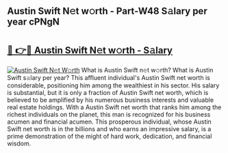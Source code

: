 ## Austin Swift N𝚎t w𝚘rth - Part-W48 S𝚊lary per year cPNgN

# <h2><a href="http://gc0ef2n.nevu.top/?p=Austin+Swift">🔗 👉🔴 Austin Swift N𝚎t w𝚘rth - S𝚊lary</a></h2>

[![Austin Swift N𝚎t W𝚘rth](https://i.imgur.com/Oavwk0R.jpeg)](http://gc0ef2n.nevu.top/?p=Austin+Swift)
What is Austin Swift n𝚎t w𝚘rth? What is Austin Swift s𝚊lary per year?
This affluent individual's Austin Swift net worth is considerable, positioning him among the wealthiest in his sector. His salary is substantial, but it is only a fraction of Austin Swift net worth, which is believed to be amplified by his numerous business interests and valuable real estate holdings. With a Austin Swift net worth that ranks him among the richest individuals on the planet, this man is recognized for his business acumen and financial acumen. This prosperous individual, whose Austin Swift net worth is in the billions and who earns an impressive salary, is a prime demonstration of the might of hard work, dedication, and financial wisdom.
